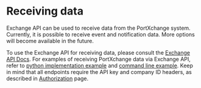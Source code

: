 # Receiving data

Exchange API can be used to receive data from the PortXchange system. Currently, it is possible
to receive event and notification data. More options will become available in the future.

To use the Exchange API for receiving data, please consult the [Exchange API Docs](https://portxchange.github.io/exchange-api-docs/).
For examples of receiving PortXchange data via Exchange API, refer to [python implementation example](/resources/event_api.py)
and [command line example](/resources/event_api.sh). Keep in mind that all endpoints require the API key and company ID headers, as described in
[Authorization](/authorization.md) page.
